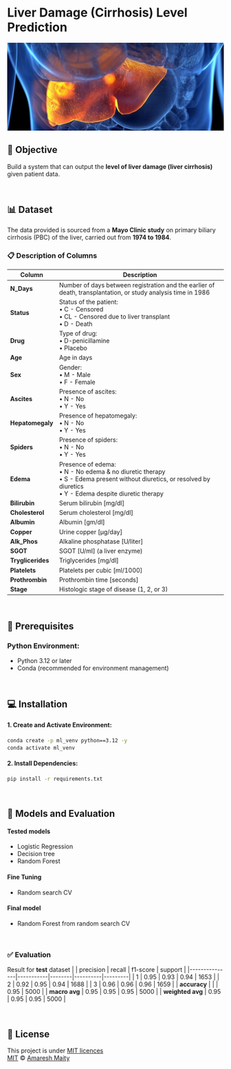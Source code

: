 # Liver Damage (Cirrhosis) Level Prediction

![alt text](Liver-Cirrhosis.png)

## 🎯 Objective
Build a system that can output the **level of liver damage (liver cirrhosis)** given patient data.

<br/>

## 📊 Dataset
The data provided is sourced from a **Mayo Clinic study** on primary biliary cirrhosis (PBC) of the liver, carried out from **1974 to 1984**.



### 📋 Description of Columns

| Column         | Description                                                                                                  |
|----------------|--------------------------------------------------------------------------------------------------------------|
| **N_Days**     | Number of days between registration and the earlier of death, transplantation, or study analysis time in 1986 |
| **Status**     | Status of the patient: <br>• C - Censored <br>• CL - Censored due to liver transplant <br>• D - Death         |
| **Drug**       | Type of drug: <br>• D-penicillamine <br>• Placebo                                                            |
| **Age**        | Age in days                                                                                                  |
| **Sex**        | Gender: <br>• M - Male <br>• F - Female                                                                      |
| **Ascites**    | Presence of ascites: <br>• N - No <br>• Y - Yes                                                              |
| **Hepatomegaly** | Presence of hepatomegaly: <br>• N - No <br>• Y - Yes                                                      |
| **Spiders**    | Presence of spiders: <br>• N - No <br>• Y - Yes                                                              |
| **Edema**      | Presence of edema: <br>• N - No edema & no diuretic therapy <br>• S - Edema present without diuretics, or resolved by diuretics <br>• Y - Edema despite diuretic therapy |
| **Bilirubin**  | Serum bilirubin [mg/dl]                                                                                      |
| **Cholesterol**| Serum cholesterol [mg/dl]                                                                                    |
| **Albumin**    | Albumin [gm/dl]                                                                                              |
| **Copper**     | Urine copper [µg/day]                                                                                        |
| **Alk_Phos**   | Alkaline phosphatase [U/liter]                                                                               |
| **SGOT**       | SGOT [U/ml] (a liver enzyme)                                                                                 |
| **Tryglicerides** | Triglycerides [mg/dl]                                                                                     |
| **Platelets**  | Platelets per cubic [ml/1000]                                                                                |
| **Prothrombin**| Prothrombin time [seconds]                                                                                   |
| **Stage**      | Histologic stage of disease (1, 2, or 3)                                                                     |


<br/>

## 🚀 Prerequisites
### Python Environment:

* Python 3.12 or later
* Conda (recommended for environment management)

<br/>

## 💻 Installation
#### 1. Create and Activate Environment:
```bash
conda create -p ml_venv python==3.12 -y
conda activate ml_venv
```

#### 2. Install Dependencies:
```bash
pip install -r requirements.txt
```

<br/>

## 🤖 Models and Evaluation
#### Tested models
- Logistic Regression
- Decision tree
- Random Forest

#### Fine Tuning
* Random search CV

#### Final model
- Random Forest from random search CV

<br/>

### ✅ Evaluation
Result for **test** dataset
|               | precision | recall | f1-score | support |
|---------------|-----------|--------|----------|---------|
| 1             | 0.95      | 0.93   | 0.94     | 1653    |
| 2             | 0.92      | 0.95   | 0.94     | 1688    |
| 3             | 0.96      | 0.96   | 0.96     | 1659    |
| **accuracy**  |           |        | 0.95     | 5000    |
| **macro avg** | 0.95      | 0.95   | 0.95     | 5000    |
| **weighted avg** | 0.95   | 0.95   | 0.95     | 5000    |


<br/>

## 📝 License
This project is under [MIT licences](../LICENSE) <br/>
[MIT](../LICENSE) © [Amaresh Maity](https://github.com/amareshmaity)